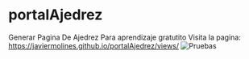 # portalAjedrez
Generar Pagina De Ajedrez Para aprendizaje gratutito Visita la pagina: https://javiermolines.github.io/portalAjedrez/views/
![Pruebas](https://i.pinimg.com/originals/28/7c/23/287c23b8a454c13843f1cc0c2fb3717c.jpg)
